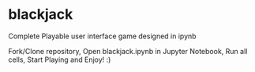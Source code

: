 # blackjack

Complete Playable user interface game designed in ipynb 

Fork/Clone repository, 
Open blackjack.ipynb in Jupyter Notebook, 
Run all cells, 
Start Playing and Enjoy! :)
